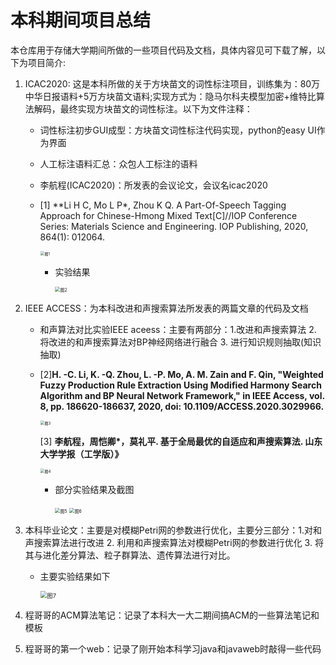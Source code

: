 # 本科期间项目总结
本仓库用于存储大学期间所做的一些项目代码及文档，具体内容见可下载了解，以下为项目简介:

1. ICAC2020: 这是本科所做的关于方块苗文的词性标注项目，训练集为：80万中华日报语料+5万方块苗文语料;实现方式为：隐马尔科夫模型加密+维特比算法解码，最终实现方块苗文的词性标注。以下为文件注释：

   + 词性标注初步GUI成型：方块苗文词性标注代码实现，python的easy UI作为界面

   + 人工标注语料汇总：众包人工标注的语料

   + 李航程(ICAC2020)：所发表的会议论文，会议名icac2020

   + [1] **Li H C, Mo L P\*, Zhou K Q. A Part-Of-Speech Tagging Approach for Chinese-Hmong Mixed Text[C]//IOP Conference Series: Materials Science and Engineering. IOP Publishing, 2020, 864(1): 012064.  

     <img src=".\图片资源问文件\图1.png" alt="图1" style="zoom:43%;" />

     + 实验结果
     
       <img src=".\图片资源问文件\图2.png" alt="图2" style="zoom: 50%;" />

2. IEEE ACCESS：为本科改进和声搜索算法所发表的两篇文章的代码及文档

   + 和声算法对比实验IEEE aceess：主要有两部分：1.改进和声搜索算法 2. 将改进的和声搜索算法对BP神经网络进行融合 3. 进行知识规则抽取(知识抽取)

   + [2]**H. -C. Li, K. -Q. Zhou, L. -P. Mo, A. M. Zain and F. Qin, "Weighted Fuzzy Production Rule Extraction Using Modified Harmony Search Algorithm and BP Neural Network Framework," in IEEE Access, vol. 8, pp. 186620-186637, 2020, doi: 10.1109/ACCESS.2020.3029966.** 

     <img src=".\图片资源问文件\图3.png" alt="图3" style="zoom:43%;" />

     [3] **李航程，周恺卿\*，莫礼平. 基于全局最优的自适应和声搜索算法. 山东大学学报（工学版）》**

     <img src=".\图片资源问文件\图4.png" alt="图4" style="zoom:43%;" />

     + 部分实验结果及截图

       <img src=".\图片资源问文件\图5.png" alt="图5" style="zoom: 50%;" />

       <img src=".\图片资源问文件\图6.png" alt="图6" style="zoom:50%;" />

       

3. 本科毕业论文：主要是对模糊Petri网的参数进行优化，主要分三部分：1.对和声搜索算法进行改进 2. 利用和声搜索算法对模糊Petri网的参数进行优化 3. 将其与进化差分算法、粒子群算法、遗传算法进行对比。

   + 主要实验结果如下

     <img src=".\图片资源问文件\图7.png" alt="图7" style="zoom: 67%;" />

     

4. 程哥哥的ACM算法笔记：记录了本科大一大二期间搞ACM的一些算法笔记和模板
5. 程哥哥的第一个web：记录了刚开始本科学习java和javaweb时敲得一些代码
